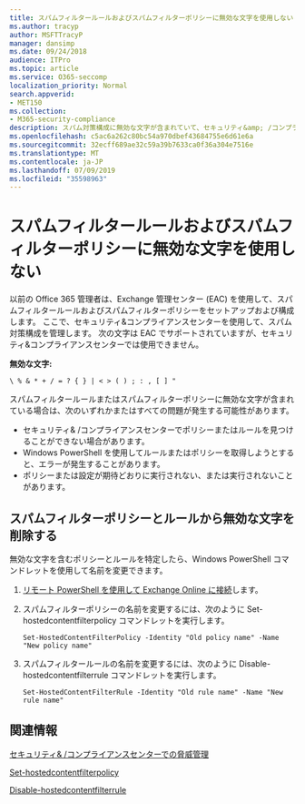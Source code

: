 ```yaml
---
title: スパムフィルタールールおよびスパムフィルターポリシーに無効な文字を使用しない
ms.author: tracyp
author: MSFTTracyP
manager: dansimp
ms.date: 09/24/2018
audience: ITPro
ms.topic: article
ms.service: O365-seccomp
localization_priority: Normal
search.appverid:
- MET150
ms.collection:
- M365-security-compliance
description: スパム対策構成に無効な文字が含まれていて、セキュリティ&amp; /コンプライアンスセンターを使用しようとしたときに問題が発生する管理者向けのヘルプを提供します。
ms.openlocfilehash: c5ac6a262c80bc54a970dbef43684755e6d61e6a
ms.sourcegitcommit: 32ecff689ae32c59a39b7633ca0f36a304e7516e
ms.translationtype: MT
ms.contentlocale: ja-JP
ms.lasthandoff: 07/09/2019
ms.locfileid: "35598963"
---
```

# <a name="avoid-invalid-characters-in-your-spam-filter-rules-and-spam-filter-policy"></a>スパムフィルタールールおよびスパムフィルターポリシーに無効な文字を使用しない 

以前の Office 365 管理者は、Exchange 管理センター (EAC) を使用して、スパムフィルタールールおよびスパムフィルターポリシーをセットアップおよび構成します。 ここで、セキュリティ&amp;コンプライアンスセンターを使用して、スパム対策構成を管理します。 次の文字は EAC でサポートされていますが、セキュリティ&amp;コンプライアンスセンターでは使用できません。  

**無効な文字:**
  
```\ % & * + / = ? { } | < > ( ) ; : , [ ] "```

スパムフィルタールールまたはスパムフィルターポリシーに無効な文字が含まれている場合は、次のいずれかまたはすべての問題が発生する可能性があります。
- セキュリティ&amp; /コンプライアンスセンターでポリシーまたはルールを見つけることができない場合があります。
- Windows PowerShell を使用してルールまたはポリシーを取得しようとすると、エラーが発生することがあります。
- ポリシーまたは設定が期待どおりに実行されない、または実行されないことがあります。

## <a name="remove-the-invalid-characters-from-the-spam-filter-policy-and-rules"></a>スパムフィルターポリシーとルールから無効な文字を削除する

無効な文字を含むポリシーとルールを特定したら、Windows PowerShell コマンドレットを使用して名前を変更できます。 

1. [リモート PowerShell を使用して Exchange Online に接続](https://docs.microsoft.com/powershell/exchange/exchange-online/connect-to-exchange-online-powershell/connect-to-exchange-online-powershell?view=exchange-ps)します。
    
2. スパムフィルターポリシーの名前を変更するには、次のように Set-hostedcontentfilterpolicy コマンドレットを実行します。
    
    ```
    Set-HostedContentFilterPolicy -Identity "Old policy name" -Name "New policy name"
    ```  

3. スパムフィルタールールの名前を変更するには、次のように Disable-hostedcontentfilterrule コマンドレットを実行します。
    
    ```
    Set-HostedContentFilterRule -Identity "Old rule name" -Name "New rule name"
    ```  

  
 ## <a name="for-more-information"></a>関連情報

[セキュリティ&amp; /コンプライアンスセンターでの脅威管理](threat-management.md)
  
[Set-hostedcontentfilterpolicy](https://docs.microsoft.com/powershell/module/exchange/antispam-antimalware/set-hostedcontentfilterpolicy?view=exchange-ps)

[Disable-hostedcontentfilterrule](https://docs.microsoft.com/powershell/module/exchange/antispam-antimalware/set-hostedcontentfilterrule?view=exchange-ps)
